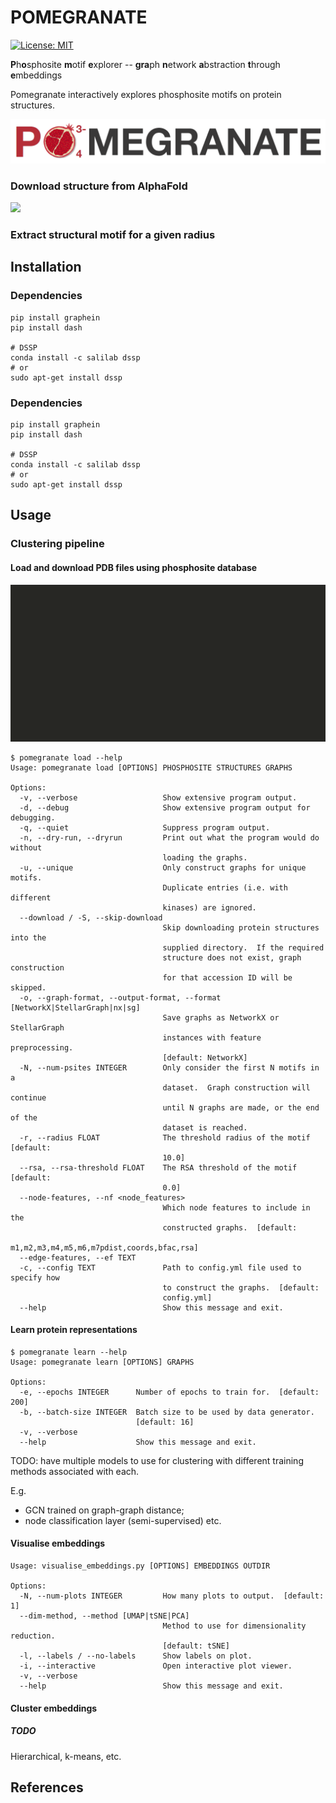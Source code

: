 # POMEGRANATE

[![License: MIT](https://img.shields.io/badge/License-MIT-yellow.svg)](https://opensource.org/licenses/MIT)

**P**h**o**sphosite **m**otif **e**xplorer -- **gra**ph **n**etwork **a**bstraction **t**hrough **e**mbeddings 

Pomegranate interactively explores phosphosite motifs on protein structures.

![](./imgs/POMEGRANATE-LOGO.png)




### Download structure from AlphaFold
![](./imgs/alphafold_comparison.gif)

### Extract structural motif for a given radius


## Installation 

### Dependencies

```
pip install graphein 
pip install dash

# DSSP 
conda install -c salilab dssp
# or 
sudo apt-get install dssp
```

### Dependencies

```
pip install graphein 
pip install dash

# DSSP 
conda install -c salilab dssp
# or 
sudo apt-get install dssp
```


## Usage 


### Clustering pipeline 

#### Load and download PDB files using phosphosite database

![](./imgs/graph-construct-1.gif)

```
$ pomegranate load --help
Usage: pomegranate load [OPTIONS] PHOSPHOSITE STRUCTURES GRAPHS

Options:
  -v, --verbose                   Show extensive program output.
  -d, --debug                     Show extensive program output for debugging.
  -q, --quiet                     Suppress program output.
  -n, --dry-run, --dryrun         Print out what the program would do without
                                  loading the graphs.
  -u, --unique                    Only construct graphs for unique motifs.
                                  Duplicate entries (i.e. with different
                                  kinases) are ignored.
  --download / -S, --skip-download
                                  Skip downloading protein structures into the
                                  supplied directory.  If the required
                                  structure does not exist, graph construction
                                  for that accession ID will be skipped.
  -o, --graph-format, --output-format, --format [NetworkX|StellarGraph|nx|sg]
                                  Save graphs as NetworkX or StellarGraph
                                  instances with feature preprocessing.
                                  [default: NetworkX]
  -N, --num-psites INTEGER        Only consider the first N motifs in a
                                  dataset.  Graph construction will continue
                                  until N graphs are made, or the end of the
                                  dataset is reached.
  -r, --radius FLOAT              The threshold radius of the motif  [default:
                                  10.0]
  --rsa, --rsa-threshold FLOAT    The RSA threshold of the motif  [default:
                                  0.0]
  --node-features, --nf <node_features>
                                  Which node features to include in the
                                  constructed graphs.  [default:
                                  m1,m2,m3,m4,m5,m6,m7pdist,coords,bfac,rsa]
  --edge-features, --ef TEXT
  -c, --config TEXT               Path to config.yml file used to specify how
                                  to construct the graphs.  [default:
                                  config.yml]
  --help                          Show this message and exit.
```

#### Learn protein representations 

```
$ pomegranate learn --help
Usage: pomegranate learn [OPTIONS] GRAPHS

Options:
  -e, --epochs INTEGER      Number of epochs to train for.  [default: 200]
  -b, --batch-size INTEGER  Batch size to be used by data generator.
                            [default: 16]
  -v, --verbose
  --help                    Show this message and exit.
```

TODO: have multiple models to use for clustering with different training methods associated with each. 

E.g. 

- GCN trained on graph-graph distance; 
- node classification layer (semi-supervised)
etc.

#### Visualise embeddings

```
Usage: visualise_embeddings.py [OPTIONS] EMBEDDINGS OUTDIR

Options:
  -N, --num-plots INTEGER         How many plots to output.  [default: 1]
  --dim-method, --method [UMAP|tSNE|PCA]
                                  Method to use for dimensionality reduction.
                                  [default: tSNE]
  -l, --labels / --no-labels      Show labels on plot.
  -i, --interactive               Open interactive plot viewer.
  -v, --verbose
  --help                          Show this message and exit.
```


#### Cluster embeddings

##### TODO

Hierarchical, k-means, etc.




## References
